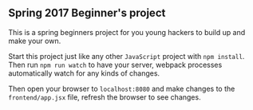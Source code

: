 Spring 2017 Beginner's project
------------------------------

This is a spring beginners project for you young hackers to build up
and make your own.

Start this project just like any other `JavaScript` project with `npm
install`. Then run `npm run watch` to have your server, webpack
processes automatically watch for any kinds of changes.

Then open your browser to `localhost:8080` and make changes to the
`frontend/app.jsx` file, refresh the browser to see changes.
